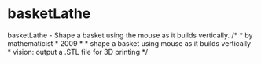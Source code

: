 # basketLathe
basketLathe - Shape a basket using the mouse as it builds vertically.
/*
	* by mathematicist
	* 2009
	* 
	* shape a basket using mouse as it builds vertically
	* vision: output a .STL file for 3D printing
*/
